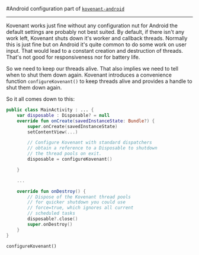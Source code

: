 #Android configuration
part of [`kovenant-android`](../index.md#artifacts)

---

Kovenant works just fine without any configuration nut for Android the default settings are probably
not best suited. By default, if there isn't any work left, Kovenant shuts down it's worker and callback threads.
Normally this is just fine but on Android it's quite common to do some work on user input. That would lead to
a constant creation and destruction of threads. That's not good for responsiveness nor for battery life.
 
So we need to keep our threads alive. That also implies we need to tell when to shut them down again. Kovenant
introduces a convenience function `configureKovenant()` to keep threads alive and provides a handle to shut them 
down again.

So it all comes down to this:

```kt
public class MainActivity : ... {
    var disposable : Disposable? = null
    override fun onCreate(savedInstanceState: Bundle?) {
        super.onCreate(savedInstanceState)
        setContentView(...)

        // Configure Kovenant with standard dispatchers
        // obtain a reference to a Disposable to shutdown
        // the thread pools on exit.
        disposable = configureKovenant()

    }

    ...

    override fun onDestroy() {
        // Dispose of the Kovenant thread pools
        // for quicker shutdown you could use
        // force=true, which ignores all current
        // scheduled tasks
        disposable?.close()
        super.onDestroy()
    }
}
```

`configureKovenant()`

